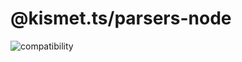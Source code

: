 # @kismet.ts/parsers-node

![compatibility](https://img.shields.io/badge/compatibility-node.js-green)